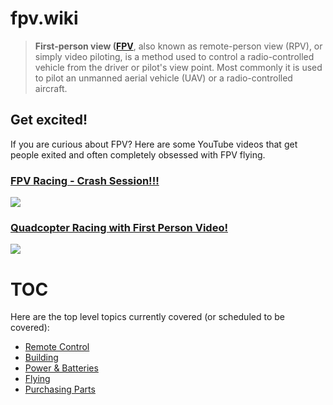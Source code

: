 # fpv.wiki

> **First-person view ([FPV](http://en.wikipedia.org/wiki/First-person_view_%28radio_control%29)**, also known as remote-person view (RPV), or simply video piloting, is a method used to control a radio-controlled vehicle from the driver or pilot's view point. Most commonly it is used to pilot an unmanned aerial vehicle (UAV) or a radio-controlled aircraft.

## Get excited!

If you are curious about FPV? Here are some YouTube videos that get people exited and often completely obsessed with FPV flying.

### [FPV Racing - Crash Session!!!][youtube_fpv_racing]

[![](http://i1.ytimg.com/vi/NsxyV-kgfio/0.jpg)][youtube_fpv_racing]

### [Quadcopter Racing with First Person Video!][youtube_quadcopter_racing]

[![](http://i1.ytimg.com/vi/H19z1X3V4UQ/0.jpg)][youtube_quadcopter_racing]

[youtube_fpv_racing]: https://www.youtube.com/embed/H19z1X3V4UQ
[youtube_quadcopter_racing]: https://www.youtube.com/embed/H19z1X3V4UQ

# TOC

Here are the top level topics currently covered (or scheduled to be covered):

* [Remote Control](rc/index)
* [Building](building/index)
* [Power & Batteries](batteries/index)
* [Flying](flying/index)
* [Purchasing Parts](purchase/index)